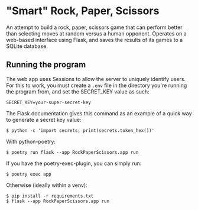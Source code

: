 # "Smart" Rock, Paper, Scissors

An attempt to build a rock, paper, scissors game that can perform better than
selecting moves at random versus a human opponent. Operates on a web-based
interface using Flask, and saves the results of its games to a SQLite database.


## Running the program

The web app uses Sessions to allow the server to uniquely identify users. For
this to work, you must create a `.env` file in the directory you're running the
program from, and set the SECRET\_KEY value as such:

```
SECRET_KEY=your-super-secret-key
```
The Flask documentation gives this command as an example of a quick way to
generate a secret key value:
```
$ python -c 'import secrets; print(secrets.token_hex())'
```

With python-poetry:
```
$ poetry run flask --app RockPaperScissors.app run
```

If you have the poetry-exec-plugin, you can simply run:
```
$ poetry exec app
```

Otherwise (ideally within a venv):
```
$ pip install -r requirements.txt
$ flask --app RockPaperScissors.app run
```
